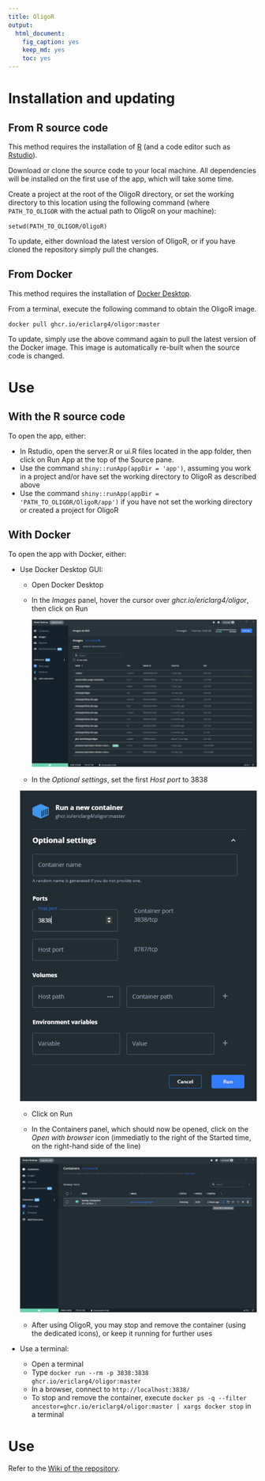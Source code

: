 ```yaml
---
title: OligoR
output: 
  html_document: 
    fig_caption: yes
    keep_md: yes
    toc: yes
---
```


# Installation and updating

## From R source code

This method requires the installation of [R](https://cran.r-project.org/bin/windows/base/) (and a code editor such as [Rstudio](https://www.rstudio.com/products/rstudio/download/#download)).

Download or clone the source code to your local machine. All dependencies will be installed on the first use of the app, which will take some time.

Create a project at the root of the OligoR directory, or set the working directory to this location using the following command (where `PATH_TO_OLIGOR` with the actual path to OligoR on your machine):

    setwd(PATH_TO_OLIGOR/OligoR)
    
To update, either download the latest version of OligoR, or if you have cloned the repository simply pull the changes.

## From Docker

This method requires the installation of [Docker Desktop](https://docs.docker.com/get-docker/).

From a terminal, execute the following command to obtain the OligoR image.

    docker pull ghcr.io/ericlarg4/oligor:master
    
To update, simply use the above command again to pull the latest version of the Docker image. This image is automatically re-built when the source code is changed.

# Use

## With the R source code

To open the app, either:

-   In Rstudio, open the server.R or ui.R files located in the app folder, then click on Run App at the top of the Source pane.
-   Use the command `shiny::runApp(appDir = 'app')`, assuming you work in a project and/or have set the working directory to OligoR as described above
-   Use the command `shiny::runApp(appDir = 'PATH_TO_OLIGOR/OligoR/app')` if you have not set the working directory or created a project for OligoR

## With Docker

To open the app with Docker, either:

-   Use Docker Desktop GUI:

    -   Open Docker Desktop

    -   In the *Images* panel, hover the cursor over *ghcr.io/ericlarg4/oligor*, then click on Run

        ![Docker Images panel](resources/Docker_images.png)

    -   In the *Optional settings*, set the first *Host port* to 3838

    ![Docker container optional settings](resources/Docker_settings.png)

    -   Click on Run

    -   In the Containers panel, which should now be opened, click on the *Open with browser* icon (immediatly to the right of the Started time, on the right-hand side of the line)

    ![Opening OligoR in the browser from the Containers panel](resources/Docker_running.PNG)

    -   After using OligoR, you may stop and remove the container (using the dedicated icons), or keep it running for further uses

-   Use a terminal:

    -   Open a terminal
    -   Type `docker run --rm -p 3838:3838 ghcr.io/ericlarg4/oligor:master`
    -   In a browser, connect to `http://localhost:3838/`
    -   To stop and remove the container, execute `docker ps -q --filter ancestor=ghcr.io/ericlarg4/oligor:master | xargs docker stop` in a terminal

# Use

Refer to the [Wiki of the repository](https://github.com/EricLarG4/OligoR/wiki).
